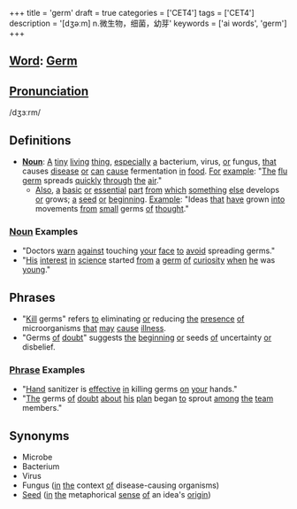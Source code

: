 +++
title = 'germ'
draft = true
categories = ['CET4']
tags = ['CET4']
description = '[dʒəːm] n.微生物，细菌，幼芽'
keywords = ['ai words', 'germ']
+++

## [Word](/post/word/): [Germ](/post/germ/)

## [Pronunciation](/post/pronunciation/)
/dʒɜːrm/

## Definitions
- **[Noun](/post/noun/)**: [A](/post/a/) [tiny](/post/tiny/) [living](/post/living/) [thing](/post/thing/), [especially](/post/especially/) [a](/post/a/) bacterium, virus, [or](/post/or/) fungus, [that](/post/that/) causes [disease](/post/disease/) [or](/post/or/) [can](/post/can/) [cause](/post/cause/) fermentation [in](/post/in/) [food](/post/food/). [For](/post/for/) [example](/post/example/): "[The](/post/the/) [flu](/post/flu/) [germ](/post/germ/) spreads [quickly](/post/quickly/) [through](/post/through/) [the](/post/the/) [air](/post/air/)."
  - [Also](/post/also/), [a](/post/a/) [basic](/post/basic/) [or](/post/or/) [essential](/post/essential/) [part](/post/part/) [from](/post/from/) [which](/post/which/) [something](/post/something/) [else](/post/else/) develops [or](/post/or/) grows; [a](/post/a/) [seed](/post/seed/) [or](/post/or/) [beginning](/post/beginning/). [Example](/post/example/): "Ideas [that](/post/that/) [have](/post/have/) grown [into](/post/into/) movements [from](/post/from/) [small](/post/small/) germs [of](/post/of/) [thought](/post/thought/)."

### [Noun](/post/noun/) Examples
- "Doctors [warn](/post/warn/) [against](/post/against/) touching [your](/post/your/) [face](/post/face/) [to](/post/to/) [avoid](/post/avoid/) spreading germs."
- "[His](/post/his/) [interest](/post/interest/) [in](/post/in/) [science](/post/science/) started [from](/post/from/) [a](/post/a/) [germ](/post/germ/) [of](/post/of/) [curiosity](/post/curiosity/) [when](/post/when/) [he](/post/he/) was [young](/post/young/)."

## Phrases
- "[Kill](/post/kill/) germs" refers [to](/post/to/) eliminating [or](/post/or/) reducing [the](/post/the/) [presence](/post/presence/) [of](/post/of/) microorganisms [that](/post/that/) [may](/post/may/) [cause](/post/cause/) [illness](/post/illness/).
- "Germs [of](/post/of/) [doubt](/post/doubt/)" suggests [the](/post/the/) [beginning](/post/beginning/) [or](/post/or/) seeds [of](/post/of/) uncertainty [or](/post/or/) disbelief.

### [Phrase](/post/phrase/) Examples
- "[Hand](/post/hand/) sanitizer is [effective](/post/effective/) [in](/post/in/) killing germs [on](/post/on/) [your](/post/your/) hands."
- "[The](/post/the/) germs [of](/post/of/) [doubt](/post/doubt/) [about](/post/about/) [his](/post/his/) [plan](/post/plan/) began [to](/post/to/) sprout [among](/post/among/) [the](/post/the/) [team](/post/team/) members."

## Synonyms
- Microbe
- Bacterium
- Virus
- Fungus ([in](/post/in/) [the](/post/the/) context [of](/post/of/) disease-causing organisms)
- [Seed](/post/seed/) ([in](/post/in/) [the](/post/the/) metaphorical [sense](/post/sense/) [of](/post/of/) an idea's [origin](/post/origin/))
